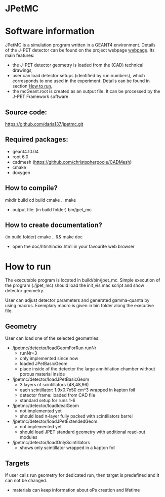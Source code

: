 JPetMC 
=============================================================================

# Software information
JPetMC is a simulation program written in a GEANT4 environment.
Details of the J-PET detector can be found on the project webpage [webpage](http://koza.if.uj.edu.pl/pet/).
Its main features:
- the J-PET detector geometry is loaded from the (CAD) technical drawings,
- user can load detector setups (identified by run numbers), which corresponds to 
one used in the experiment. Details can be found in section [How to run](#how-to-run),
- the mcGeant.root is created as an output file. It can be processed by the J-PET Framework
software

## Source code:
https://github.com/daria137/jpetmc.git

## Required packages:
- geant4.10.04
- root 6.0 
- cadmesh (https://github.com/christopherpoole/CADMesh)
- cmake 
- doxygen

## How to compile? 
mkdir build
cd build
cmake ..
make
- output file: (in build folder) bin/jpet_mc

## How to create documentation?
(in build folder) 
cmake .. && make doc
- open the doc/html/index.html in your favourite web browser 


# How to run 
The executable program is located in build/bin/jpet_mc. 
Simple execution of the program (./jpet_mc) should load the init_vis.mac script and show detector geometry.

User can adjust detector parameters and generated gamma-quanta by using macros. Exemplary  macro is given in bin folder along the executive file.

## Geometry
User can load one of the selected geometries:
 - /jpetmc/detector/loadGeomForRun runNr
   - runNr=3
    - only implemented since now 
    - loaded JPetBasicGeom
    - place inside of the detector the large annihilation chamber without porous material inside 
 - /jpetmc/detector/loadJPetBasicGeom 
   - 3 layers of scintillators (48,48,96)
   - each scintillator: 1.9x0.7x50 cm^3 wrapped in kapton foil
   - detector frame: loaded from CAD file
   - standard setup for runs 1-6
 - /jpetmc/detector/loadIdealGeom 
   - not implemented yet
   - should load n-layer fully packed with scintillators barrel
 - /jpetmc/detector/loadJPetExtendedGeom 
   - not implemented yet
   - should load JPET standard geometry with additional read-out modules
 - /jpetmc/detector/loadOnlyScintillators 
   - shows only scintillator wrapped in a kapton foil   

## Targets
If user calls run geometry for dedicated run, then target is predefined and it can not be changed. 


- materials can keep information about oPs creation and lifetime

